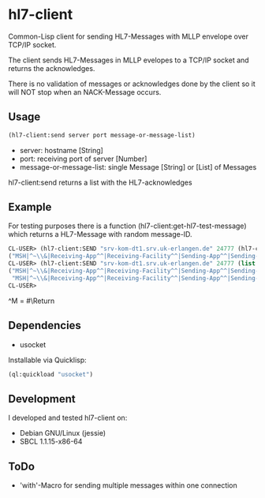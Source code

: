 # hl7-client

Common-Lisp client for sending HL7-Messages with MLLP envelope over TCP/IP socket.

The client sends HL7-Messages in MLLP evelopes to a TCP/IP socket and returns the acknowledges.

There is no validation of messages or acknowledges done by the client so it will NOT stop when an NACK-Message occurs.



## Usage

```cl
(hl7-client:send server port message-or-message-list)
```
* server: hostname [String]
* port: receiving port of server [Number]
* message-or-message-list: single Message [String] or [List] of Messages

hl7-client:send returns a list with the HL7-acknowledges

## Example

For testing purposes there is a function (hl7-client:get-hl7-test-message) which returns a HL7-Message with random message-ID.

```cl
CL-USER> (hl7-client:SEND "srv-kom-dt1.srv.uk-erlangen.de" 24777 (hl7-client:get-hl7-test-message))
("MSH|^~\\&|Receiving-App^^|Receiving-Facility^^|Sending-App^^|Sending-Facility^^|20150101195400^||ACK|9089|P^|2.2^^|||||||^^^^^|^MMSA|AA|9089^M")
CL-USER> (hl7-client:SEND "srv-kom-dt1.srv.uk-erlangen.de" 24777 (list (hl7-client:get-hl7-test-message) (hl7-client:get-hl7-test-message)))
("MSH|^~\\&|Receiving-App^^|Receiving-Facility^^|Sending-App^^|Sending-Facility^^|20150101195400^||ACK|1800|P^|2.2^^|||||||^^^^^|^MMSA|AA|1800^M"
 "MSH|^~\\&|Receiving-App^^|Receiving-Facility^^|Sending-App^^|Sending-Facility^^|20150101195400^||ACK|1309|P^|2.2^^|||||||^^^^^|^MMSA|AA|1309^M")
CL-USER> 
```

^M = #\Return

## Dependencies
* usocket

Installable via Quicklisp:

```cl
(ql:quickload "usocket")
```


## Development
I developed and tested hl7-client on:
* Debian GNU/Linux (jessie)
* SBCL 1.1.15-x86-64

## ToDo
* 'with'-Macro for sending multiple messages within one connection

